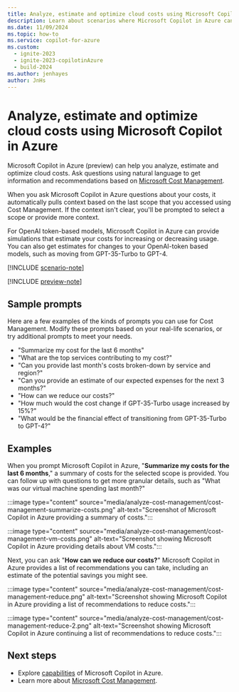 ```yaml
---
title: Analyze, estimate and optimize cloud costs using Microsoft Copilot in Azure
description: Learn about scenarios where Microsoft Copilot in Azure can use Microsoft Cost Management to help you manage your costs.
ms.date: 11/09/2024
ms.topic: how-to
ms.service: copilot-for-azure
ms.custom:
  - ignite-2023
  - ignite-2023-copilotinAzure
  - build-2024
ms.author: jenhayes
author: JnHs
---
```


# Analyze, estimate and optimize cloud costs using Microsoft Copilot in Azure

Microsoft Copilot in Azure (preview) can help you analyze, estimate and optimize cloud costs. Ask questions using natural language to get information and recommendations based on [Microsoft Cost Management](/azure/cost-management-billing/costs/overview-cost-management).

When you ask Microsoft Copilot in Azure  questions about your costs, it automatically pulls context based on the last scope that you accessed using Cost Management. If the context isn't clear, you'll be prompted to select a scope or provide more context.

For OpenAI token-based models, Microsoft Copilot in Azure can provide simulations that estimate your costs for increasing or decreasing usage. You can also get estimates for changes to your OpenAI-token based models, such as moving from GPT-35-Turbo to GPT-4.

[!INCLUDE [scenario-note](includes/scenario-note.md)]

[!INCLUDE [preview-note](includes/preview-note.md)]

## Sample prompts

Here are a few examples of the kinds of prompts you can use for Cost Management. Modify these prompts based on your real-life scenarios, or try additional prompts to meet your needs.

- "Summarize my cost for the last 6 months"
- "What are the top services contributing to my cost?"
- "Can you provide last month's costs broken-down by service and region?"
- "Can you provide an estimate of our expected expenses for the next 3 months?"
- "How can we reduce our costs?"
- "How much would the cost change if GPT-35-Turbo usage increased by 15%?"
- "What would be the financial effect of transitioning from GPT-35-Turbo to GPT-4?"

## Examples

When you prompt Microsoft Copilot in Azure, "**Summarize my costs for the last 6 months**," a summary of costs for the selected scope is provided. You can follow up with questions to get more granular details, such as "What was our virtual machine spending last month?"

:::image type="content" source="media/analyze-cost-management/cost-management-summarize-costs.png" alt-text="Screenshot of Microsoft Copilot in Azure providing a summary of costs.":::

:::image type="content" source="media/analyze-cost-management/cost-management-vm-costs.png" alt-text="Screenshot showing Microsoft Copilot in Azure providing details about VM costs.":::

Next, you can ask "**How can we reduce our costs?**" Microsoft Copilot in Azure provides a list of recommendations you can take, including an estimate of the potential savings you might see.

:::image type="content" source="media/analyze-cost-management/cost-management-reduce.png" alt-text="Screenshot showing Microsoft Copilot in Azure providing a list of recommendations to reduce costs.":::

:::image type="content" source="media/analyze-cost-management/cost-management-reduce-2.png" alt-text="Screenshot showing Microsoft Copilot in Azure continuing a list of recommendations to reduce costs.":::

## Next steps

- Explore [capabilities](capabilities.md) of Microsoft Copilot in Azure.
- Learn more about [Microsoft Cost Management](/azure/cost-management-billing/costs/overview-cost-management).
